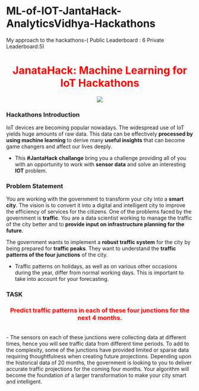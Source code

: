 # ML-of-IOT-JantaHack-AnalyticsVidhya-Hackathons
My approach to the hackathons-( Public Leaderboard : 6 Private Leaderboard:5)


# <center><font color='red'>JanataHack: Machine Learning for IoT Hackathons</font></center>

<center><img src='https://datahack-prod.s3.ap-south-1.amazonaws.com/__sized__/contest_cover/jantahack_-thumbnail-1200x1200-90.jpg'/></center>

### Hackathons Introduction

IoT devices are becoming popular nowadays. The widespread use of IoT yields huge amounts of raw data. This data can be effectively __processed by using machine learning__ to derive many __useful insights__ that can become game changers and affect our lives deeply.
<br>


- This  __#JantaHack challange__ bring you a challenge providing all of you with an opportunity to work with __sensor data__ and solve an interesting __IOT__ problem.

### Problem Statement

You are working with the government to transform your city into a __smart city__. The vision is to convert it into a digital and intelligent city to improve the efficiency of services for the citizens. One of the problems faced by the government is __traffic__. You are a data scientist working to manage the traffic of the city better and to __provide input on infrastructure planning for the future__.

The government wants to implement a __robust traffic system__ for the city by being prepared for __traffic peaks__. They want to understand the __traffic patterns of the four junctions__ of the city.
- Traffic patterns on holidays, as well as on various other occasions during the year, differ from normal working days. This is important to take into account for your forecasting. 

### TASK

### <center><font color='red'>Predict traffic patterns in each of these four junctions for the next 4 months.</font></center>

<br>
- The sensors on each of these junctions were collecting data at different times, hence you will see traffic data from different time periods. To add to the complexity, some of the junctions have provided limited or sparse data requiring thoughtfulness when creating future projections. Depending upon the historical data of 20 months, the government is looking to you to deliver accurate traffic projections for the coming four months. Your algorithm will become the foundation of a larger transformation to make your city smart and intelligent.

